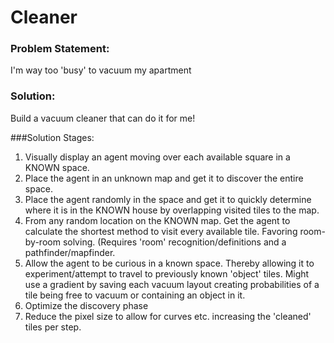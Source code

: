 # Cleaner

### Problem Statement:
I'm way too 'busy' to vacuum my apartment

### Solution:
Build a vacuum cleaner that can do it for me!


###Solution Stages:
1. Visually display an agent moving over each available square in a KNOWN space.
2. Place the agent in an unknown map and get it to discover the entire space.
3. Place the agent randomly in the space and get it to quickly determine where
    it is in the KNOWN house by overlapping visited tiles to the map.
4. From any random location on the KNOWN map. Get the agent to calculate the
    shortest method to visit every available tile. Favoring room-by-room solving.
    (Requires 'room' recognition/definitions and a pathfinder/mapfinder.
5. Allow the agent to be curious in a known space. Thereby allowing it to
    experiment/attempt to travel to previously known 'object' tiles.
    Might use a gradient by saving each vacuum layout creating probabilities
    of a tile being free to vacuum or containing an object in it.
6. Optimize the discovery phase
7. Reduce the pixel size to allow for curves etc. increasing the 'cleaned'
    tiles per step.
